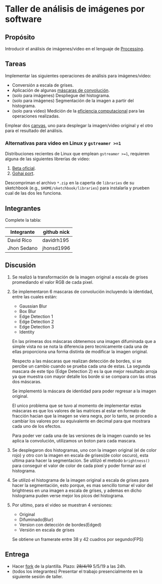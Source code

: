 # Taller de análisis de imágenes por software

## Propósito

Introducir el análisis de imágenes/video en el lenguaje de [Processing](https://processing.org/).

## Tareas

Implementar las siguientes operaciones de análisis para imágenes/video:

* Conversión a escala de grises.
* Aplicación de algunas [máscaras de convolución](https://en.wikipedia.org/wiki/Kernel_(image_processing)).
* (solo para imágenes) Despliegue del histograma.
* (solo para imágenes) Segmentación de la imagen a partir del histograma.
* (solo para video) Medición de la [eficiencia computacional](https://processing.org/reference/frameRate.html) para las operaciones realizadas.

Emplear dos [canvas](https://processing.org/reference/PGraphics.html), uno para desplegar la imagen/video original y el otro para el resultado del análisis.

### Alternativas para video en Linux y `gstreamer >=1`

Distribuciones recientes de Linux que emplean `gstreamer >=1`, requieren alguna de las siguientes librerías de video:

1. [Beta oficial](https://github.com/processing/processing-video/releases).
2. [Gohai port](https://github.com/gohai/processing-video/releases/tag/v1.0.2).

Descompriman el archivo `*.zip` en la caperta de `libraries` de su sketchbook (e.g., `$HOME/sketchbook/libraries`) para instalarla y prueben cual de las dos les funciona.

## Integrantes

Complete la tabla:

| Integrante  |  github nick |
|-------------|--------------|
| David Rico  |  davidrh195  |
| Jhon Sedano |  jhonsd1996  |

## Discusión

1. Se realizó la transformación de la imagen original a escala de grises promediando el valor RGB de cada pixel.
2. Se implementaron 6 mascaras de convolución incluyendo la identidad, entre las cuales están:
   
   * Gaussian Blur
   * Box Blur
   * Edge Detection 1
   * Edge Detection 2
   * Edge Detection 3
   * Identity

   En las primeras dos máscaras obtenemos una imagen difuminada que a simple vista no se nota la diferencia pero tecnicamente cada una de ellas proporciona una forma distinta de modificar la imagen original.

   Respecto a las máscaras que realizan detección de bordes, si se percibe un cambio cuando se prueba cada una de estas. La segunda mascara de este tipo (Edge Detection 2) es la que mejor resultado arroja ya que muestra con mayor detalle los borde si se compara con las otras dos máscaras.

   Se implementó la máscara de identidad para poder regresar a la imagen original.

   El unico problema que se tuvo al momento de implementar estas máscaras es que los valores de las matrices al estar en formato de fracción hacian que la imagen se viera negra, por lo tanto, se procedio a cambiar los valores por su equivalente en decimal para que mostrara cada uno de los efectos.

   Para poder ver cada una de las versiones de la imagen cuando se les aplica la convolución, utilizamos un boton para cada mascara.

3. Se desplegaron dos histogramas, uno con la imagen original (el de color rojo) y otro con la imagen en escala de grises(de color oscuro), esta ultima para hacer la segmentacion. Se utilizó el metodo `brightness()` para conseguir el valor de color de cada pixel y poder formar asi el histograma.

4. Se utilizó el histograma de la imagen original a escala de grises para hacer la segmentación, esto porque, es mas sencillo tomar el valor del brightness en una imagen a escala de grises, y ademas en dicho histograma puden verse mejor los picos del histograma.

5. Por ultimo, para el video se muestran 4 versiones:

   * Original
   * Difuminado(Blur)
   * Version con detección de bordes(Edged)
   * Versión en escala de grises

   Se obtiene un framerate entre 38 y 42 cuadros por segundo(FPS) 
   
## Entrega

* Hacer [fork](https://help.github.com/articles/fork-a-repo/) de la plantilla. Plazo: ~~28/4/19~~ 5/5/19 a las 24h.
* (todos los integrantes) Presentar el trabajo presencialmente en la siguiente sesión de taller.
